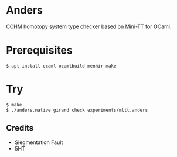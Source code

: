 Anders
======

CCHM homotopy system type checker based on Mini-TT for OCaml.

# Prerequisites

```shell
$ apt install ocaml ocamlbuild menhir make
```

# Try

```shell
$ make
$ ./anders.native girard check experiments/mltt.anders
```

Credits
-------

* Siegmentation Fault
* 5HT
